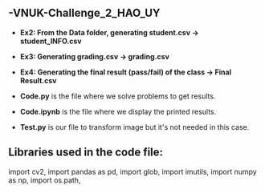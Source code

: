 ## -VNUK-Challenge_2_HAO_UY

* **Ex2: From the Data folder, generating student.csv         -> student_INFO.csv**

* **Ex3: Generating grading.csv                               -> grading.csv**

* **Ex4: Generating the final result (pass/fail) of the class -> Final Result.csv**

* **Code.py** is the file where we solve problems to get results.

* **Code.ipynb** is the file where we display the printed results.

* **Test.py** is our file to transform image but it's not needed in this case.

## **Libraries used in the code file:**

import cv2,
import pandas as pd, 
import glob,
import imutils,
import numpy as np,
import os.path,

